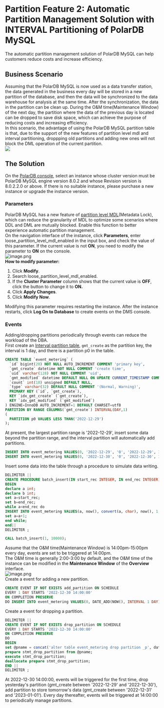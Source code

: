 <a name="Q6Yf8"></a>
# Partition Feature 2: Automatic Partition Management Solution with INTERVAL Partitioning of PolarDB MySQL
The automatic partition management solution of PolarDB MySQL can help customers reduce costs and increase efficiency.
<a name="O2ulw"></a>
## Business Scenario
Assuming that the PolarDB MySQL is now used as a data transfer station, the data generated in the business every day will be stored in a new partition of the database, and then the data will be synchronized to the data warehouse for analysis at the same time. After the synchronization, the data in the partition can be clean up. During the O&M time(Maintenance Window) of the next day, the partition where the data of the previous day is located can be dropped to save disk space, which can achieve the purpose of reducing costs and increasing efficiency.<br />In this scenario, the advantage of using the PolarDB MySQL partition table is that, due to the support of the new features of partition level mdl and interval partitioning, droppping old partitions and adding new ones will not block the DML operation of the current partition.<br />![](https://ata2-img.oss-cn-zhangjiakou.aliyuncs.com/neweditor/116107c9-e3e7-420b-ba06-9ff0778ba1d8.png#crop=0&crop=0&crop=1&crop=1&id=T7gfG&originHeight=773&originWidth=1500&originalType=binary&ratio=1&rotation=0&showTitle=false&status=done&style=none&title=)
<a name="BfKoy"></a>
## The Solution
On the [PolarDB console](https://polardb.console.aliyun.com/), select an instance whose cluster version must be PolarDB MySQL engine version 8.0.2 and whose Revision version is 8.0.2.2.0 or above. If there is no suitable instance, please purchase a new instance or upgrade the instance version.
<a name="bm6RF"></a>
### Parameters
PolarDB MySQL has a new feature of [partition level MDL](https://www.alibabacloud.com/help/en/polardb-for-mysql/latest/online-partition-maintenance)(Metadata Lock), which can reduce the granularity of MDL to optimize some scenarios where DDL and DML are mutually blocked. Enable this function to better experience automatic partition management.<br />On the navigation interface of the instance, click **Parameters**, enter loose_partition_level_mdl_enabled in the input box, and check the value of this parameter. If the current value is not **ON**, you need to modify the parameter to **ON** on the console.<br />![image.png](https://intranetproxy.alipay.com/skylark/lark/0/2022/png/221080/1672377399392-0b2e4548-402c-4a1a-892f-24fa5f86a6b1.png#clientId=u78aa8c14-6e15-4&crop=0&crop=0&crop=1&crop=1&from=paste&height=266&id=u1ef54261&name=image.png&originHeight=532&originWidth=2430&originalType=binary&ratio=1&rotation=0&showTitle=false&size=220167&status=done&style=none&taskId=ufdada90d-8d77-437f-914e-1b26d34c52c&title=&width=1215)<br />**How to modify parameter:**

1. Click **Modify**.
2. Search loose_partition_level_mdl_enabled.
3. If the **Cluster Parameter** column shows that the current value is **OFF**, click the button to change it to **ON.**
4. Click **Apply Changes**.
5.  Click **Modify Now**.

Modifying this parameter requires restarting the instance. After the instance restarts, click **Log On to Database** to create events on the DMS console.
<a name="hfpEM"></a>
### Events
Adding/dropping partitions periodically through events can reduce the workload of the DBA.<br />First create an [Interval partition table](https://www.alibabacloud.com/help/en/polardb-for-mysql/latest/overview-internal-range), `gmt_create` as the partition key, the interval is 1 day, and there is a partition p0 in the table.
```sql
CREATE TABLE `event_metering` (
  `id` bigint(20) NOT NULL AUTO_INCREMENT COMMENT 'primary key',
  `gmt_create` datetime NOT NULL COMMENT 'create time',
  `uid` varchar(128) NOT NULL COMMENT 'uid',
  `gmt_modified` datetime DEFAULT NULL ON UPDATE CURRENT_TIMESTAMP COMMENT 'modified time',
  `count` int(10) unsigned DEFAULT NULL,
  `type` varchar(32) DEFAULT NULL COMMENT '(Normal, Warning)',
  PRIMARY KEY (`id`, `gmt_create`),
  KEY `idx_gmt_create` (`gmt_create`),
  KEY `idx_gmt_modified` (`gmt_modified`)
) ENGINE=InnoDB AUTO_INCREMENT=1 DEFAULT CHARSET=utf8
PARTITION BY RANGE COLUMNS(`gmt_create`) INTERVAL(DAY,1)
(
  PARTITION p0 VALUES LESS THAN('2022-12-29')
);
```
At present, the largest partition range is '2022-12-29', insert some data beyond the partition range, and the interval partition will automatically add partitions.
```sql
INSERT INTO event_metering VALUES(0, '2022-12-29', '0', '2022-12-29', 1, 'Normal');
INSERT INTO event_metering VALUES(0, '2022-12-30', '0', '2022-12-30', 1, 'Normal');
```
Insert some data into the table through a procedure to simulate data writing.
```sql
DELIMITER ||
CREATE PROCEDURE batch_insert(IN start_rec INTEGER, IN end_rec INTEGER)
BEGIN
declare a int;
declare b int;
set a=start_rec;
set b=end_rec;
while a<end_rec do
INSERT INTO event_metering VALUES(a, now(), convert(a, char), now(), 1, 'Normal');
set a=a+1;
end while;
end||
DELIMITER ;

CALL batch_insert(1, 10000);
```
Assume that the O&M time(Maintenance Window) is 14:00pm-15:00pm every day, events are set to be triggered at 14:00pm.<br />The O&M time is generally 2:00-3:00 by default, and the O&M time of the instance can be modified in the **Maintenance Window** of the **Overview** interface.<br />![image.png](https://intranetproxy.alipay.com/skylark/lark/0/2022/png/221080/1672377756096-128f27bd-f7d9-4bd0-9998-db4695e9d03d.png#clientId=u78aa8c14-6e15-4&crop=0&crop=0&crop=1&crop=1&from=paste&height=254&id=ue78bf57d&name=image.png&originHeight=508&originWidth=2632&originalType=binary&ratio=1&rotation=0&showTitle=false&size=292541&status=done&style=none&taskId=uabd16580-2438-4fed-87b3-95d103825aa&title=&width=1316)<br />Create a event for adding a new partition.
```sql
CREATE EVENT IF NOT EXISTS add_partition ON SCHEDULE
EVERY 1 DAY STARTS '2022-12-30 14:00:00'
ON COMPLETION PRESERVE
DO INSERT INTO event_metering VALUES(0, DATE_ADD(NOW(), INTERVAL 1 DAY), 0, DATE_ADD(NOW(), INTERVAL 1 DAY), 1, 'Normal');
```
Create a event for dropping a partition.
```sql
DELIMITER ||
CREATE EVENT IF NOT EXISTS drop_partition ON SCHEDULE
EVERY 1 DAY STARTS '2022-12-30 14:00:00'
ON COMPLETION PRESERVE
DO
BEGIN
set @pname = concat('alter table event_metering drop partition _p', date_format(curdate(), '%Y%m%d000000'));
prepare stmt_drop_partition from @pname;
execute stmt_drop_partition;
deallocate prepare stmt_drop_partition;
END ||
DELIMITER ;
```
At 2022-12-30 14:00:00, events will be triggered for the first time, drop yesterday's partition (gmt_create between '2022-12-29' and '2022-12-30'), add partition to store tomorrow's data (gmt_create between '2022-12-31' and '2023-01-01'). Every day thereafter, events will be triggered at 14:00:00 to periodically manage partitions.

